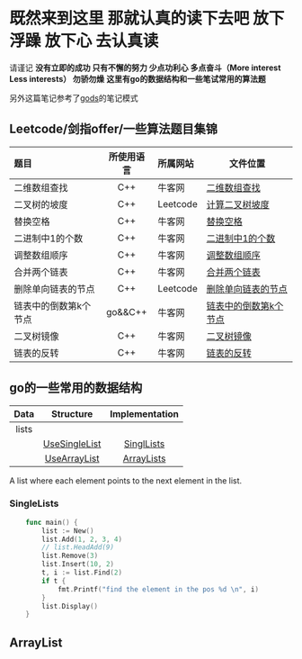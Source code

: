 # 既然来到这里 那就认真的读下去吧 放下浮躁 放下心 去认真读

请谨记
 **没有立即的成功 只有不懈的努力 少点功利心 多点奋斗（More interest Less interests）  勿骄勿燥**
**这里有go的数据结构和一些笔试常用的算法题**

另外这篇笔记参考了[gods](https://github.com/emirpasic/gods)的笔记模式

## Leetcode/剑指offer/一些算法题目集锦

| 题目            | 所使用语言 | 所属网站 | 文件位置                                 |
| :-------------- | :--------: | :-------- | --------------------------------------- |
| 二维数组查找    | C++        | 牛客网   | [二维数组查找](/牛客网/PrintMatrix.cpp)  |
| 二叉树的坡度    | C++        | Leetcode | [计算二叉树坡度](/Leetcode/findTilt.cpp) |
| 替换空格        | C++        | 牛客网   | [替换空格](/Leetcode/replaceSpace.cpp)   |
| 二进制中1的个数 | C++        | 牛客网   | [二进制中1的个数](/牛客网/Numberof1.cpp) |
| 调整数组顺序    | C++        | 牛客网   | [调整数组顺序](/牛客网/reOrderArray.cpp) |
|合并两个链表     |C++          |牛客网    |[合并两个链表](/牛客网/Merge.md)        |
|删除单向链表的节点|C++         |Leetcode  |[删除单向链表的节点](https://github.com/PICKQUE/Leetccode/blob/master/Leetcode/DeleteListNode.md)|
|链表中的倒数第k个节点|go&&C++|牛客网|[链表中的倒数第k个节点](https://github.com/PICKQUE/Leetccode/blob/master/牛客网/FindKthToTail.md)|
|二叉树镜像|C++|牛客网|[二叉树镜像](https://github.com/PICKQUE/Leetccode/blob/master/牛客网/Mirror.md)|
|链表的反转|C++|牛客网|[链表的反转](https://github.com/PICKQUE/Leetccode/blob/master/牛客网/Reverlist.md)|

## go的一些常用的数据结构

|**Data**|**Structure**|**Implementation**|
|:---:|:---:|:----:|
|lists|
|   |[UseSingleList](#SingleLists)|[SinglLists](Go/SingleList.md)|
|   |[UseArrayList](#ArrayLists)|[ArrayLists](Go/ArrayList.md)|

A list where each element points to the next element in the list.

### SingleLists

```go
    func main() {
		list := New()
		list.Add(1, 2, 3, 4)
		// list.HeadAdd(9)
		list.Remove(3)
		list.Insert(10, 2)
		t, i := list.Find(2)
		if t {
			fmt.Printf("find the element in the pos %d \n", i)
		}
		list.Display()
	}
```

## ArrayList


